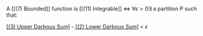 A [[(7) Bounded]] function is [[(11) Integrable]] $\iff$ $\forall \epsilon > 0 \exists$ a partition P such that:

[[(3) Upper Darboux Sum]](P) - [[(2) Lower Darboux Sum]](P) < $\epsilon$
